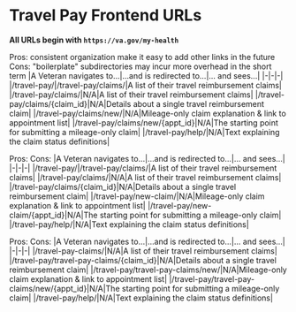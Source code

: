 # Travel Pay Frontend URLs

**All URLs begin with `https://va.gov/my-health`**

Pros: consistent organization make it easy to add other links in the future
Cons: "boilerplate" subdirectories may incur more overhead in the short term
|A Veteran navigates to...|...and is redirected to...|... and sees...|
|-|-|-|
|/travel-pay/|/travel-pay/claims/|A list of their travel reimbursement claims|
|/travel-pay/claims/|N/A|A list of their travel reimbursement claims|
|/travel-pay/claims/{claim_id}|N/A|Details about a single travel reimbursement claim|
|/travel-pay/claims/new/|N/A|Mileage-only claim explanation & link to appointment list|
|/travel-pay/claims/new/{appt_id}|N/A|The starting point for submitting a mileage-only claim|
|/travel-pay/help/|N/A|Text explaining the claim status definitions|

Pros: 
Cons:
|A Veteran navigates to...|...and is redirected to...|... and sees...|
|-|-|-|
|/travel-pay/|/travel-pay/claims/|A list of their travel reimbursement claims|
|/travel-pay/claims/|N/A|A list of their travel reimbursement claims|
|/travel-pay/claims/{claim_id}|N/A|Details about a single travel reimbursement claim|
|/travel-pay/new-claim/|N/A|Mileage-only claim explanation & link to appointment list|
|/travel-pay/new-claim/{appt_id}|N/A|The starting point for submitting a mileage-only claim|
|/travel-pay/help/|N/A|Text explaining the claim status definitions|

Pros:
Cons:
|A Veteran navigates to...|...and is redirected to...|... and sees...|
|-|-|-|
|/travel-pay-claims/|N/A|A list of their travel reimbursement claims|
|/travel-pay/travel-pay-claims/{claim_id}|N/A|Details about a single travel reimbursement claim|
|/travel-pay/travel-pay-claims/new/|N/A|Mileage-only claim explanation & link to appointment list|
|/travel-pay/travel-pay-claims/new/{appt_id}|N/A|The starting point for submitting a mileage-only claim|
|/travel-pay/help/|N/A|Text explaining the claim status definitions|
